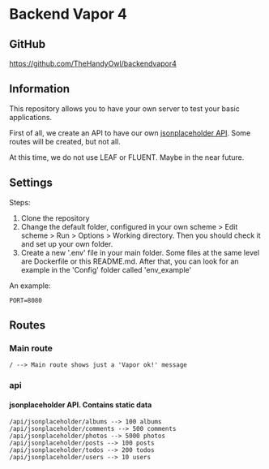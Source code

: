# Backend Vapor 4

## GitHub
https://github.com/TheHandyOwl/backendvapor4

## Information
This repository allows you to have your own server to test your basic applications.

First of all, we create an API to have our own [jsonplaceholder API](https://jsonplaceholder.typicode.com/). Some routes will be created, but not all.

At this time, we do not use LEAF or FLUENT. Maybe in the near future.

## Settings
Steps:
1. Clone the repository
2. Change the default folder, configured in your own scheme > Edit scheme > Run > Options > Working directory. Then you should check it and set up your own folder.
3. Create a new '.env' file in your main folder. Some files at the same level are Dockerfile or this README.md. After that, you can look for an example in the 'Config' folder called 'env_example'

An example:
```
PORT=8080
```

## Routes

### Main route
```
/ --> Main route shows just a 'Vapor ok!' message
```

### api

#### jsonplaceholder API. Contains static data
```
/api/jsonplaceholder/albums --> 100 albums
/api/jsonplaceholder/comments --> 500 comments
/api/jsonplaceholder/photos --> 5000 photos
/api/jsonplaceholder/posts --> 100 posts
/api/jsonplaceholder/todos --> 200 todos
/api/jsonplaceholder/users --> 10 users
```